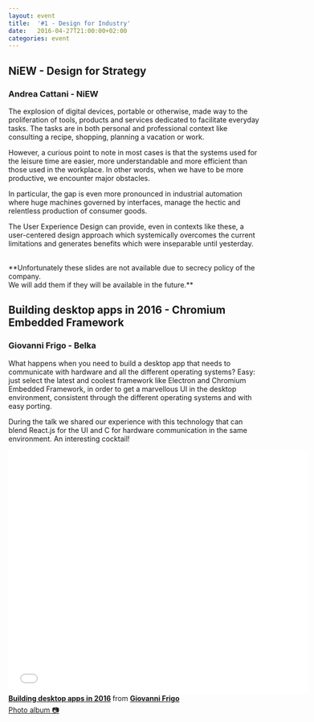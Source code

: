 ```yaml
---
layout: event
title:  '#1 - Design for Industry'
date:   2016-04-27T21:00:00+02:00
categories: event
---
```


## NiEW - Design for Strategy
### Andrea Cattani - NiEW

The explosion of digital devices, portable or otherwise, made way to the proliferation of tools, products and services dedicated to facilitate everyday tasks. The tasks are in both personal and professional context like consulting a recipe, shopping, planning a vacation or work.

However, a curious point to note in most cases is that the systems used for the leisure time are easier, more understandable and more efficient than those used in the workplace. In other words, when we have to be more productive, we encounter major obstacles.

In particular, the gap is even more pronounced in industrial automation where huge machines governed by interfaces, manage the hectic and relentless production of consumer goods.

The User Experience Design can provide, even in contexts like these, a user-centered design approach which systemically overcomes the current limitations and generates benefits which were inseparable until yesterday.
<br>
<br>
<div class="center"> **Unfortunately these slides are not available due to secrecy policy of the company.
<br>
We will add them if they will be available in the future.**
</div>



## Building desktop apps in 2016 - Chromium Embedded Framework
### Giovanni Frigo - Belka

What happens when you need to build a desktop app that needs to communicate with hardware and all the different operating systems? Easy: just select the latest and coolest framework like Electron and Chromium Embedded Framework, in order to get a marvellous UI in the desktop environment, consistent through the different operating systems and with easy porting.

During the talk we shared our experience with this technology that can blend React.js for the UI and C for hardware communication in the same environment. An interesting cocktail!

<iframe src="//www.slideshare.net/slideshow/embed_code/key/rRZORkgrfxMYag" width="595" height="485" frameborder="0" marginwidth="0" marginheight="0" scrolling="no" allowfullscreen>
</iframe>
<div style="margin-bottom:5px">
  <strong>
    <a href="//www.slideshare.net/JohnFrigo/building-desktop-apps-in-2016" title="Building desktop apps in 2016" target="_blank">Building desktop apps in 2016</a>
  </strong> from <strong><a href="//www.linkedin.com/in/giovannifrigo" target="_blank">Giovanni Frigo</a></strong>
</div>

<section class ="center">
<a id="fb_photo_album" class="btn-facebook" target="_blank" href="//www.facebook.com/media/set/?set=a.493869420811018.1073741829.476076519256975&type=1&l=99aac5dbc7">Photo album &#128247;</a>
</section>
